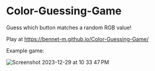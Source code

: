 # Color-Guessing-Game
Guess which button matches a random RGB value!

Play at https://bennet-m.github.io/Color-Guessing-Game/

Example game:


![Screenshot 2023-12-29 at 10 33 47 PM](https://github.com/bennet-m/Color-Guessing-Game/assets/91397675/c5f493f1-05b3-4914-9cf1-a6c17ccc85c9)
